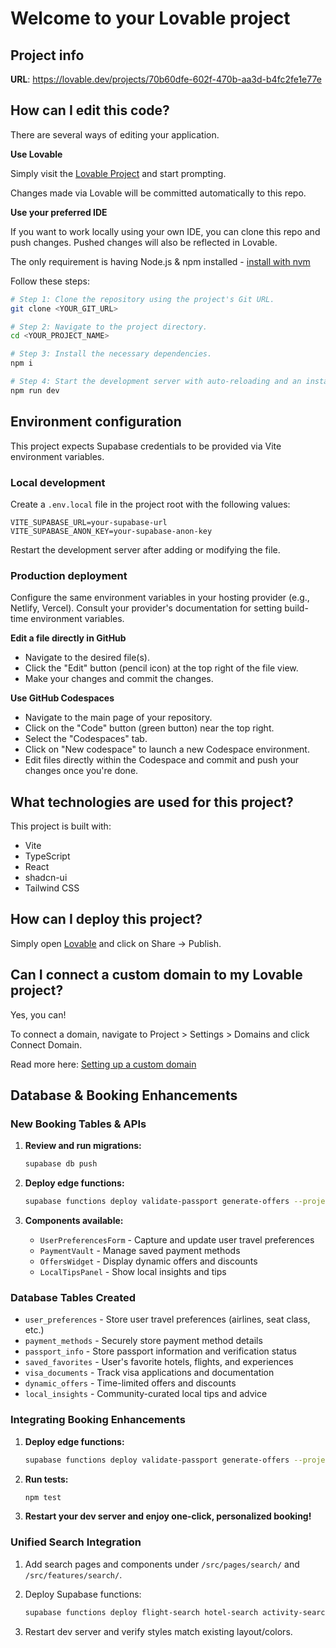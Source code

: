 # Welcome to your Lovable project

## Project info

**URL**: https://lovable.dev/projects/70b60dfe-602f-470b-aa3d-b4fc2fe1e77e

## How can I edit this code?

There are several ways of editing your application.

**Use Lovable**

Simply visit the [Lovable Project](https://lovable.dev/projects/70b60dfe-602f-470b-aa3d-b4fc2fe1e77e) and start prompting.

Changes made via Lovable will be committed automatically to this repo.

**Use your preferred IDE**

If you want to work locally using your own IDE, you can clone this repo and push changes. Pushed changes will also be reflected in Lovable.

The only requirement is having Node.js & npm installed - [install with nvm](https://github.com/nvm-sh/nvm#installing-and-updating)

Follow these steps:

```sh
# Step 1: Clone the repository using the project's Git URL.
git clone <YOUR_GIT_URL>

# Step 2: Navigate to the project directory.
cd <YOUR_PROJECT_NAME>

# Step 3: Install the necessary dependencies.
npm i

# Step 4: Start the development server with auto-reloading and an instant preview.
npm run dev
```

## Environment configuration

This project expects Supabase credentials to be provided via Vite environment variables.

### Local development

Create a `.env.local` file in the project root with the following values:

```
VITE_SUPABASE_URL=your-supabase-url
VITE_SUPABASE_ANON_KEY=your-supabase-anon-key
```

Restart the development server after adding or modifying the file.

### Production deployment

Configure the same environment variables in your hosting provider (e.g., Netlify, Vercel). Consult your provider's documentation for setting build-time environment variables.

**Edit a file directly in GitHub**

- Navigate to the desired file(s).
- Click the "Edit" button (pencil icon) at the top right of the file view.
- Make your changes and commit the changes.

**Use GitHub Codespaces**

- Navigate to the main page of your repository.
- Click on the "Code" button (green button) near the top right.
- Select the "Codespaces" tab.
- Click on "New codespace" to launch a new Codespace environment.
- Edit files directly within the Codespace and commit and push your changes once you're done.

## What technologies are used for this project?

This project is built with:

- Vite
- TypeScript
- React
- shadcn-ui
- Tailwind CSS

## How can I deploy this project?

Simply open [Lovable](https://lovable.dev/projects/70b60dfe-602f-470b-aa3d-b4fc2fe1e77e) and click on Share -> Publish.

## Can I connect a custom domain to my Lovable project?

Yes, you can!

To connect a domain, navigate to Project > Settings > Domains and click Connect Domain.

Read more here: [Setting up a custom domain](https://docs.lovable.dev/tips-tricks/custom-domain#step-by-step-guide)

## Database & Booking Enhancements

### New Booking Tables & APIs

1. **Review and run migrations:**
   ```bash
   supabase db push
   ```

2. **Deploy edge functions:**
   ```bash
   supabase functions deploy validate-passport generate-offers --project-ref YOUR_REF
   ```

3. **Components available:**
   - `UserPreferencesForm` - Capture and update user travel preferences
   - `PaymentVault` - Manage saved payment methods  
   - `OffersWidget` - Display dynamic offers and discounts
   - `LocalTipsPanel` - Show local insights and tips

### Database Tables Created

- `user_preferences` - Store user travel preferences (airlines, seat class, etc.)
- `payment_methods` - Securely store payment method details
- `passport_info` - Store passport information and verification status
- `saved_favorites` - User's favorite hotels, flights, and experiences
- `visa_documents` - Track visa applications and documentation
- `dynamic_offers` - Time-limited offers and discounts
- `local_insights` - Community-curated local tips and advice

### Integrating Booking Enhancements

1. **Deploy edge functions:**
   ```bash
   supabase functions deploy validate-passport generate-offers --project-ref YOUR_REF
   ```

2. **Run tests:**
   ```bash
   npm test
   ```

3. **Restart your dev server and enjoy one-click, personalized booking!**

### Unified Search Integration

1. Add search pages and components under `/src/pages/search/` and `/src/features/search/`.

2. Deploy Supabase functions:
   ```bash
   supabase functions deploy flight-search hotel-search activity-search --project-ref YOUR_REF
   ```

3. Restart dev server and verify styles match existing layout/colors.
